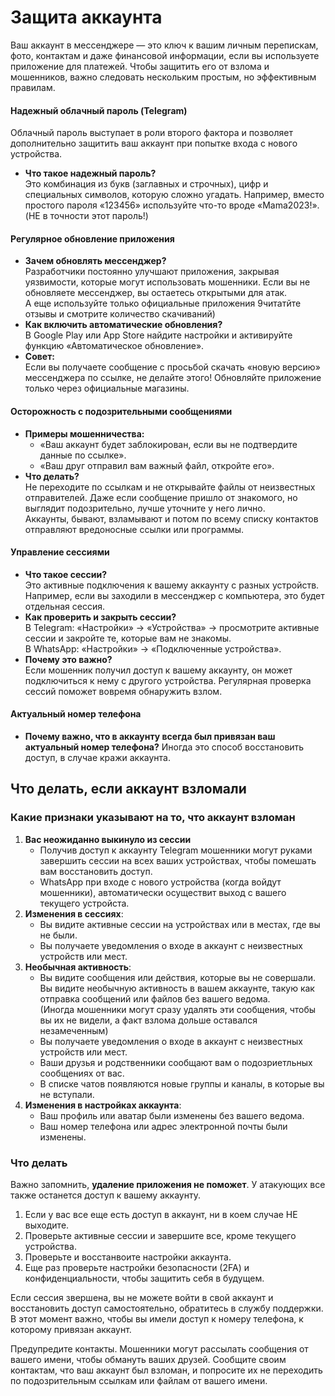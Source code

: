 # Защита аккаунта

Ваш аккаунт в мессенджере — это ключ к вашим личным перепискам, фото, контактам и даже финансовой информации, если вы используете приложение для платежей. Чтобы защитить его от взлома и мошенников, важно следовать нескольким простым, но эффективным правилам.&#x20;

#### **Надежный облачный пароль (Telegram)**

Облачный пароль выступает в роли второго фактора и позволяет дополнительно защитить ваш аккаунт при попытке входа с нового устройства.&#x20;

* **Что такое надежный пароль?**\
  Это комбинация из букв (заглавных и строчных), цифр и специальных символов, которую сложно угадать. Например, вместо простого пароля «123456» используйте что-то вроде «Mama2023!». (НЕ в точности этот пароль!)

#### **Регулярное обновление приложения**

* **Зачем обновлять мессенджер?**\
  Разработчики постоянно улучшают приложения, закрывая уязвимости, которые могут использовать мошенники. Если вы не обновляете мессенджер, вы остаетесь открытыми для атак.\
  А еще используйте только официальные приложения 9читатйте отзывы и смотрите количество скачиваний)
* **Как включить автоматические обновления?**\
  В Google Play или App Store найдите настройки и активируйте функцию «Автоматическое обновление».
* **Совет:**\
  Если вы получаете сообщение с просьбой скачать «новую версию» мессенджера по ссылке, не делайте этого! Обновляйте приложение только через официальные магазины.

#### **Осторожность с подозрительными сообщениями**

* **Примеры мошенничества:**
  * «Ваш аккаунт будет заблокирован, если вы не подтвердите данные по ссылке».
  * «Ваш друг отправил вам важный файл, откройте его».
* **Что делать?**\
  Не переходите по ссылкам и не открывайте файлы от неизвестных отправителей. Даже если сообщение пришло от знакомого, но выглядит подозрительно, лучше уточните у него лично.\
  Аккаунты, бывают, взламывают и потом по всему списку контактов отправляют вредоносные ссылки или программы. &#x20;

#### **Управление сессиями**

* **Что такое сессии?**\
  Это активные подключения к вашему аккаунту с разных устройств. Например, если вы заходили в мессенджер с компьютера, это будет отдельная сессия.
* **Как проверить и закрыть сессии?**\
  В Telegram: «Настройки» → «Устройства» → просмотрите активные сессии и закройте те, которые вам не знакомы.\
  В WhatsApp: «Настройки» → «Подключенные устройства».
* **Почему это важно?**\
  Если мошенник получил доступ к вашему аккаунту, он может подключиться к нему с другого устройства. Регулярная проверка сессий поможет вовремя обнаружить взлом.

#### **Актуальный номер телефона**

* **Почему важно, что в аккаунту всегда был привязан ваш актуальный номер телефона?** Иногда это способ восстановить доступ, в случае кражи аккаунта.&#x20;

## **Что делать, если аккаунт взломали**

### **Какие признаки указывают на то, что аккаунт взломан**

1. **Вас неожиданно выкинуло из сессии**
   * Получив доступ к аккаунту Telegram мошенники могут руками завершить сессии на всех ваших устройствах, чтобы помешать вам восстановить доступ.&#x20;
   * WhatsApp при входе с нового устройства (когда войдут мошенники), автоматически осуществит выход с вашего текущего устройста.&#x20;
2. **Изменения в сессиях**:
   * Вы видите активные сессии на устройствах или в местах, где вы не были.
   * Вы получаете уведомления о входе в аккаунт с неизвестных устройств или мест.
3. **Необычная активность**:
   * Вы видите сообщения или действия, которые вы не совершали. Вы видите необычную активность в вашем аккаунте, такую как отправка сообщений или файлов без вашего ведома.\
     (Иногда мошенники могут сразу удалять эти сообщения, чтобы вы их не видели, а факт взлома дольше оставался незамеченным)
   * Вы получаете уведомления о входе в аккаунт с неизвестных устройств или мест.
   * Ваши друзья и родственники сообщают вам о подозриетльных сообщениях от вас.
   * В списке чатов появляются новые группы и каналы, в которые вы не вступали.
4. **Изменения в настройках аккаунта**:
   * Ваш профиль или аватар были изменены без вашего ведома.
   * Ваш номер телефона или адрес электронной почты были изменены.

### **Что делать**

Важно запомнить, **удаление приложения не поможет**. У атакующих все также останется доступ к вашему аккаунту. &#x20;

1. Если у вас все еще есть доступ в аккаунт, ни в коем случае НЕ выходите.&#x20;
2. Проверьте активные сессии и завершите все, кроме текущего устройства.&#x20;
3. Проверьте и восстанвоите настройки аккаунта.&#x20;
4. Еще раз проверьте настройки безопасности (2FA) и конфиденциальности, чтобы защитить себя в будущем.&#x20;

Если сессия звершена, вы не можете войти в свой аккаунт и восстановить доступ самостоятельно, обратитесь в службу поддержки. В этот момент важно, чтобы вы имели доступ к номеру телефона, к которому привязан аккаунт.&#x20;

Предупредите контакты. Мошенники могут рассылать сообщения от вашего имени, чтобы обмануть ваших друзей. Сообщите своим контактам, что ваш аккаунт был взломан, и попросите их не переходить по подозрительным ссылкам или файлам от вашего имени.&#x20;
